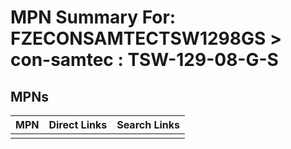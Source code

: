 



# MPN Summary For: FZECONSAMTECTSW1298GS > con-samtec : TSW-129-08-G-S

## MPNs
  

|MPN|Direct Links|Search Links|
| :--- | :--- | :--- |
||||
